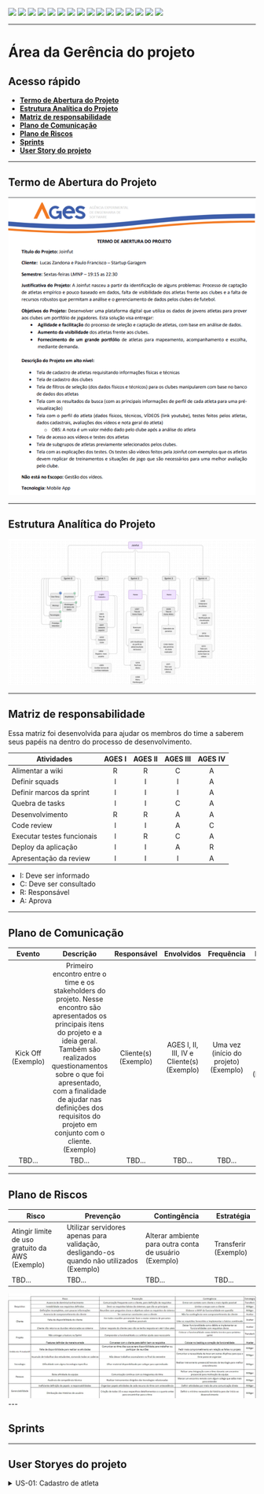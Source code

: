 [![](https://img.shields.io/badge/P%C3%A1gina%20Inicial-323330?style=for-the-badge)](home)
[![](https://img.shields.io/badge/Processos-323330?style=for-the-badge)](processo)
[![](https://img.shields.io/badge/Design/Mockups-323330?style=for-the-badge)](design_mockups)
[![](https://img.shields.io/badge/Instala%C3%A7%C3%A3o-323330?style=for-the-badge)](Instalação)
[![](https://img.shields.io/badge/Escopo%20e%20Cronograma-323330?style=for-the-badge)](escopo)
[![](https://img.shields.io/badge/Arquitetura-323330?style=for-the-badge)](arquitetura)
[![](https://img.shields.io/badge/Configura%C3%A7%C3%A3o-323330?style=for-the-badge)](configuracao)
[![](https://img.shields.io/badge/Utiliza%C3%A7%C3%A3o-323330?style=for-the-badge)](utilizacao)
[![](https://img.shields.io/badge/C%C3%B3digo-323330?style=for-the-badge)](codigo)
[![](https://img.shields.io/badge/Banco%20de%20dados-323330?style=for-the-badge)](banco_dados)
[![](https://img.shields.io/badge/Qualidade-323330?style=for-the-badge)](qualidade)
[![](https://img.shields.io/badge/Markdown-323330?style=for-the-badge)](markdown)
[![](https://img.shields.io/badge/ger%C3%AAncia-FF4500?style=for-the-badge)](gerencia)
[![](https://img.shields.io/badge/squads-323330?style=for-the-badge)](squads)
[![](https://img.shields.io/badge/retrospectivas-323330?style=for-the-badge)](Retro)
[![](https://img.shields.io/badge/estudos-323330?style=for-the-badge)](estudos)

---

# Área da Gerência do projeto

## Acesso rápido

- [**Termo de Abertura do Projeto**](#Termo)
- [**Estrutura Analítica do Projeto**](#EAP)
- [**Matriz de responsabilidade**](#Responsabilidade)
- [**Plano de Comunicação**](#Comunicação)
- [**Plano de Riscos**](#Riscos)
- [**Sprints**](#Sprints)
- [**User Story do projeto**](#US)

---

<a name="Termo"></a>

## Termo de Abertura do Projeto

<img src="resources/images/home/termo_abertura_joinfut.png">

---

<a name="EAP"></a>

## Estrutura Analítica do Projeto

<img src="resources/images/gerencia/EAP.jpg">

---

<a name="Responsabilidade"></a>

## Matriz de responsabilidade

Essa matriz foi desenvolvida para ajudar os membros do time a saberem seus papéis na dentro do processo de desenvolvimento.

| **Atividades**             | **AGES I** | **AGES II** | **AGES III** | **AGES IV** |
| -------------------------- | :--------: | :---------: | :----------: | :---------: |
| Alimentar a wiki           |      R     |      R      |       C      |      A      |
| Definir squads             |      I     |      I      |       I      |      A      |
| Definir marcos da sprint   |      I     |      I      |       I      |      A      |
| Quebra de tasks            |      I     |      I      |       C      |      A      |
| Desenvolvimento            |      R     |      R      |       A      |      A      |
| Code review                |      I     |      I      |       A      |      C      |
| Executar testes funcionais |      I     |      R      |       C      |      A      |
| Deploy da aplicação        |      I     |      I      |       A      |      R      |
| Apresentação da review     |      I     |      I      |       I      |      A      |

- I: Deve ser informado
- C: Deve ser consultado
- R: Responsável
- A: Aprova

---

<a name="Comunicação"></a>

## Plano de Comunicação

|           **Evento**           |                                                                                                                                                                                                                                **Descrição**                                                                                                                                                                                                                                | **Responsável** |          **Envolvidos**          |                                   **Frequência**                                    |               **Duração**               |
| :----------------------------: | :-------------------------------------------------------------------------------------------------------------------------------------------------------------------------------------------------------------------------------------------------------------------------------------------------------------------------------------------------------------------------------------------------------------------------------------------------------------------------: | :-------------: | :------------------------------: | :---------------------------------------------------------------------------------: | :-------------------------------------: |
| Kick Off (Exemplo) | Primeiro encontro entre o time e os stakeholders do projeto. Nesse encontro são apresentados os principais itens do projeto e a ideia geral. Também são realizados questionamentos sobre o que foi apresentado, com a finalidade de ajudar nas definições dos requisitos do projeto em conjunto com o cliente. (Exemplo) | Cliente(s) (Exemplo) | AGES I, II, III, IV e Cliente(s) (Exemplo) | Uma vez (início do projeto) (Exemplo) |      1 hora - 1 hora e 30 minutos (Exemplo) |
| TBD... | TBD... | TBD... | TBD... | TBD... | TBD... |

---

<a name="Riscos"></a>

## Plano de Riscos

| Risco                                                 | Prevenção                                                                                  | Contingência                                                                                  | Estratégia |
| ----------------------------------------------------- | ------------------------------------------------------------------------------------------ | --------------------------------------------------------------------------------------------- | ---------- |
| Atingir limite de uso gratuito da AWS (Exemplo) | Utilizar servidores apenas para validação, desligando-os quando não utilizados (Exemplo) | Alterar ambiente para outra conta de usuário (Exemplo) | Transferir (Exemplo) |
| TBD... | TBD... | TBD... | TBD... |

<img src="resources/images/gerencia/plano de riscos.jpg">
---

<a name="Sprints"></a>

## Sprints

---

<a name="US"></a>

## User Storyes do projeto

<details>

<summary> US-01: Cadastro de atleta </summary>

**Como** usuário atleta, **gostaria** de cadastrar meu perfil no aplicativo, **para** que o mesmo esta disponível para visualização dos clubes.

* Campos utilizados para o cadastro:
    * Nome
    * Idade
    * Data de nascimento: 
    * Endereço (Rua, número da casa, bairro, cidade, estado, país)
    * CONTATO (e-mail, telefone, contatos dos responsáveis etc) – campo obrigatório
    * Altura
    * Peso
    * IMC (calculado automaticamente com dados de altura e peso)
    * Perna dominante
    * Posição 
    * Código do BID da CBF: (caso atleta tenha) – **CAMPO NÃO OBRIGATÓRIO**
    * Clubes por onde passou – Campo obrigatório
    * Doenças pré-existentes? Se sim, quais.
    * VIDEOS (Velocidade, força, resistência, passe, chute, domínio de bola, cabeceio, jogo “jogado”)
    * Estilo de jogo (ofensivo, defensivo)
    * Termo de consentimento de concessão de dados **(deixar apenas um modelo, não temos o documento redigido no momento)**

    <details>
    <summary> US-01.01: Tela de cadastro de atleta </summary>

    Construir a tela para colocar os dados do atleta para poder cadastrar.    

    </details>
    <details>
    <summary> US-01.02: Criar entidade atleta </summary>

    Construir a entidade no springboot com os dados necessários para o atleta e tendo as devidas validações, fazer o cálculo do IMC e verificar o envio desses dados para o banco de dados.   

    </details>
    <details>
    <summary> US-01.03: Integração </summary>

    Realizar a integração das funcionalidade do backend com o frontend, persistindo as informações no banco de dados quando fornecidas pela tela do aplicativo.  

    </details>
    <details>
    <summary> US-01.04: Verificar estrutura do banco de dados e inserir atletas </summary>

    Criar usuários no banco de dados.
    Averiguar se os dados criados correspondem com a geração do Springboot, salvamento das estruturas bases dos dados do jogador/atleta, ocultação de senhas e backups de SQL do que foi criado no projeto. 

    </details>
    


</details>
